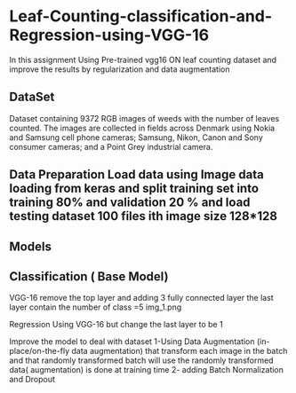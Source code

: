 # Leaf-Counting-classification-and-Regression-using-VGG-16
In this assignment Using Pre-trained vgg16 ON leaf counting dataset and improve the results by regularization and data augmentation
 ## DataSet

Dataset containing 9372 RGB images of weeds with the number of leaves counted. The images are collected in fields across Denmark using Nokia and Samsung cell phone cameras; Samsung, Nikon, Canon and Sony consumer cameras; and a Point Grey industrial camera.



## Data Preparation Load data using Image data loading from keras and split training set into training 80% and validation 20 % and load testing dataset 100 files ith image size 128*128
## Models

## Classification ( Base Model)

VGG-16 remove the top layer and adding 3 fully connected layer the last layer contain the number of class =5 img_1.png

 Regression Using VGG-16 but change the last layer to be 1

 Improve the model to deal with dataset 1-Using Data Augmentation (in-place/on-the-fly data augmentation) that transform each image in the batch and that randomly transformed batch will use the randomly transformed data( augmentation) is done at training time 2- adding Batch Normalization and Dropout
